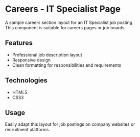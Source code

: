 
# Careers - IT Specialist Page

A sample careers section layout for an IT Specialist job posting.  
This component is suitable for careers pages or job boards.

## Features

- Professional job description layout
- Responsive design
- Clean formatting for responsibilities and requirements

## Technologies

- HTML5
- CSS3

## Usage

Easily adapt this layout for job postings on company websites or recruitment platforms.

